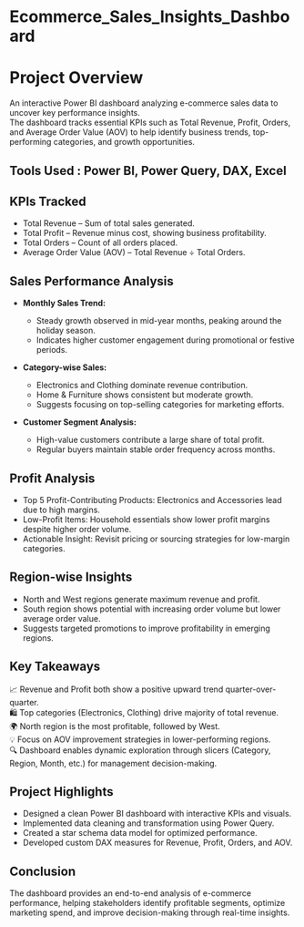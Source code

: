 # Ecommerce_Sales_Insights_Dashboard

# Project Overview

An interactive Power BI dashboard analyzing e-commerce sales data to uncover key performance insights.  
The dashboard tracks essential KPIs such as Total Revenue, Profit, Orders, and Average Order Value (AOV) to help identify business trends, top-performing categories, and growth opportunities.

## Tools Used : Power BI, Power Query, DAX, Excel

## KPIs Tracked

- Total Revenue – Sum of total sales generated.
- Total Profit – Revenue minus cost, showing business profitability.
- Total Orders – Count of all orders placed.
- Average Order Value (AOV) – Total Revenue ÷ Total Orders.

## Sales Performance Analysis

- **Monthly Sales Trend:**
  - Steady growth observed in mid-year months, peaking around the holiday season.
  - Indicates higher customer engagement during promotional or festive periods.

- **Category-wise Sales:**
  - Electronics and Clothing dominate revenue contribution.
  - Home & Furniture shows consistent but moderate growth.
  - Suggests focusing on top-selling categories for marketing efforts.

- **Customer Segment Analysis:**
  - High-value customers contribute a large share of total profit.
  - Regular buyers maintain stable order frequency across months.

## Profit Analysis

- Top 5 Profit-Contributing Products: Electronics and Accessories lead due to high margins.
- Low-Profit Items: Household essentials show lower profit margins despite higher order volume.
- Actionable Insight: Revisit pricing or sourcing strategies for low-margin categories.

## Region-wise Insights

- North and West regions generate maximum revenue and profit.
- South region shows potential with increasing order volume but lower average order value.
- Suggests targeted promotions to improve profitability in emerging regions.

## Key Takeaways

📈 Revenue and Profit both show a positive upward trend quarter-over-quarter.  
🛍️ Top categories (Electronics, Clothing) drive majority of total revenue.  
🌍 North region is the most profitable, followed by West.  
💡 Focus on AOV improvement strategies in lower-performing regions.  
🔍 Dashboard enables dynamic exploration through slicers (Category, Region, Month, etc.) for management decision-making.

## Project Highlights

- Designed a clean Power BI dashboard with interactive KPIs and visuals.
- Implemented data cleaning and transformation using Power Query.
- Created a star schema data model for optimized performance.
- Developed custom DAX measures for Revenue, Profit, Orders, and AOV.

## Conclusion

The dashboard provides an end-to-end analysis of e-commerce performance, helping stakeholders identify profitable segments, optimize marketing spend, and improve decision-making through real-time insights.
